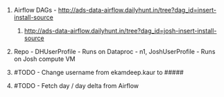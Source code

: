 1.  Airflow DAGs -
    <http://ads-data-airflow.dailyhunt.in/tree?dag_id=insert-install-source>

    1.  <http://ads-data-airflow.dailyhunt.in/tree?dag_id=josh-insert-install-source>

2.  Repo - DHUserProfile - Runs on Dataproc - n1, JoshUserProfile - Runs
    on Josh compute VM

3.  #TODO - Change username from ekamdeep.kaur to \#####

4.  #TODO - Fetch day / day delta from Airflow
